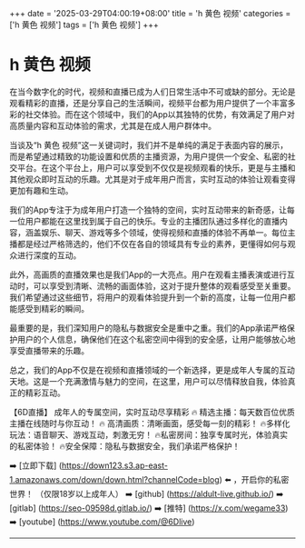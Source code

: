 +++
date = '2025-03-29T04:00:19+08:00'
title = 'h 黄色 视频'
categories = ['h 黄色 视频']
tags = ['h 黄色 视频']
+++

# h 黄色 视频

在当今数字化的时代，视频和直播已成为人们日常生活中不可或缺的部分。无论是观看精彩的直播，还是分享自己的生活瞬间，视频平台都为用户提供了一个丰富多彩的社交体验。而在这个领域中，我们的App以其独特的优势，有效满足了用户对高质量内容和互动体验的需求，尤其是在成人用户群体中。

当谈及“h 黄色 视频”这一关键词时，我们并不是单纯的满足于表面内容的展示，而是希望通过精致的功能设置和优质的主播资源，为用户提供一个安全、私密的社交平台。在这个平台上，用户可以享受到不仅仅是视频观看的快乐，更是与主播和其他观众即时互动的乐趣。尤其是对于成年用户而言，实时互动的体验让观看变得更加有趣和生动。

我们的App专注于为成年用户打造一个独特的空间，实时互动带来的新奇感，让每一位用户都能在这里找到属于自己的快乐。专业的主播团队通过多样化的直播内容，涵盖娱乐、聊天、游戏等多个领域，使得视频和直播的体验不再单一。每位主播都是经过严格筛选的，他们不仅在各自的领域具有专业的素养，更懂得如何与观众进行深度的互动。

此外，高画质的直播效果也是我们App的一大亮点。用户在观看主播表演或进行互动时，可以享受到清晰、流畅的画面体验，这对于提升整体的观看感受至关重要。我们希望通过这些细节，将用户的观看体验提升到一个新的高度，让每一位用户都能感受到精彩的瞬间。

最重要的是，我们深知用户的隐私与数据安全是重中之重。我们的App承诺严格保护用户的个人信息，确保他们在这个私密空间中得到的安全感，让用户能够放心地享受直播带来的乐趣。

总之，我们的App不仅是在视频和直播领域的一个新选择，更是成年人专属的互动天地。这是一个充满激情与魅力的空间，在这里，用户可以尽情释放自我，体验真正的精彩互动。

【6D直播】
成年人的专属空间，实时互动尽享精彩
🔥 精选主播：每天数百位优质主播在线随时与你互动！
🔥 高清画质：清晰画面，感受每一刻的精彩！
🔥多样化玩法：语音聊天、游戏互动，刺激无穷！
🔥私密房间：独享专属时光，体验真实的私密体验！
🔥安全保障：隐私与数据安全，我们承诺严格保护！

➡️ [立即下载] (https://down123.s3.ap-east-1.amazonaws.com/down/down.html?channelCode=blog) ⬅️ ，开启你的私密世界！
（仅限18岁以上成年人）
➡️ [github] (https://aldult-live.github.io/)
➡️ [gitlab] (https://seo-09598d.gitlab.io/)
➡️ [推特] (https://x.com/wegame33)
➡️ [youtube] (https://www.youtube.com/@6Dlive)

---
